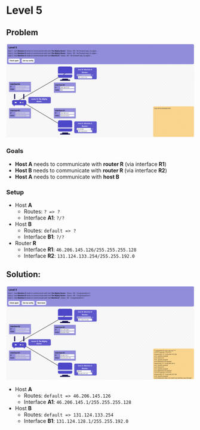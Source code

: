 # Level 5

## Problem

![NetPractice 42 - Level 5 - Problem](assets/level5-problem.png "NetPractice 42 Level 5 problem")

### Goals
- **Host A** needs to communicate with **router R** (via interface **R1**)
- **Host B** needs to communicate with **router R** (via interface **R2**)
- **Host A** needs to communicate with **host B**

### Setup
- Host **A**
	- Routes: `? => ?`
	- Interface **A1**: `?/?`
- Host **B**
	- Routes: `default => ?`
	- Interface **B1**: `?/?`
- Router **R**
	- Interface **R1**: `46.206.145.126/255.255.255.128`
	- Interface **R2**: `131.124.133.254/255.255.192.0`

## Solution:

![NetPractice 42 - Level 5 - Solution](assets/level5-solution.png "NetPractice 42 Level 5 solution")

- Host **A**
	- Routes: `default => 46.206.145.126`
	- Interface **A1**: `46.206.145.1/255.255.255.128`
- Host **B**
	- Routes: `default => 131.124.133.254`
	- Interface **B1**: `131.124.128.1/255.255.192.0`
